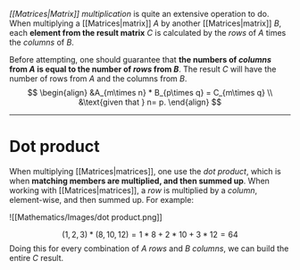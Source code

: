 *[[Matrices|Matrix]] multiplication* is quite an extensive operation to do. When multiplying a [[Matrices|matrix]] $A$ by another [[Matrices|matrix]] $B$, each **element from the result matrix** $C$ is calculated by the *rows* of $A$ times the *columns* of $B$.

Before attempting, one should guarantee that **the numbers of *columns* from $A$ is equal to the number of *rows* from $B$**. The result $C$ will have the number of rows from $A$ and the columns from $B$.
$$
\begin{align}
&A_{m\times n} * B_{p\times q} = C_{m\times q} \\
&\text{given that } n= p. 
\end{align}
$$
___
# Dot product

When multiplying [[Matrices|matrices]], one use the *dot product*, which is when **matching members are multiplied, and then summed up**. When working with [[Matrices|matrices]], a *row* is multiplied by a *column*, element-wise, and then summed up. For example:

![[Mathematics/Images/dot product.png]]

$$(1, 2, 3) * (8, 10, 12) = 1*8 + 2*10 + 3*12  
    = 64$$
Doing this for every combination of $A$ *rows* and $B$ *columns*, we can build the entire $C$ result. 